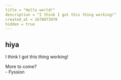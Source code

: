 ```yaml
---
title = "Hello world!"
description = "I think I got this thing working!"
created_at = 1678073970
hidden = true
---
```


## hiya

I think I got this thing working!

More to come?  
\- Fyssion
